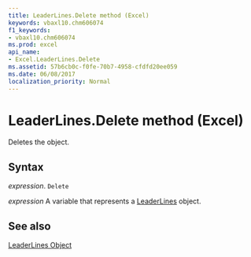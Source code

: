 ```yaml
---
title: LeaderLines.Delete method (Excel)
keywords: vbaxl10.chm606074
f1_keywords:
- vbaxl10.chm606074
ms.prod: excel
api_name:
- Excel.LeaderLines.Delete
ms.assetid: 57b6cb0c-f0fe-70b7-4958-cfdfd20ee059
ms.date: 06/08/2017
localization_priority: Normal
---
```



# LeaderLines.Delete method (Excel)

Deletes the object.


## Syntax

_expression_. `Delete`

_expression_ A variable that represents a [LeaderLines](Excel.LeaderLines-graph-property.md) object.


## See also


[LeaderLines Object](Excel.LeaderLines(object).md)

